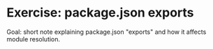 # Exercise: package.json exports

Goal: short note explaining package.json "exports" and how it affects module resolution.

